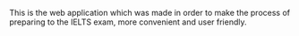 This is the web application which was made in order to make the process of preparing to the IELTS exam, more convenient and user friendly.